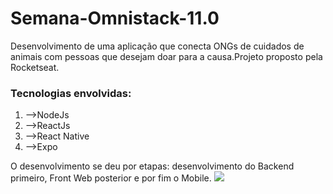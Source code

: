 <h1><b>Semana-Omnistack-11.0</b></h1>

Desenvolvimento de uma aplicação que conecta ONGs de cuidados de animais com pessoas que desejam doar para a causa.Projeto proposto pela Rocketseat.

<h3><b>Tecnologias envolvidas:</b></h3>
<ol>
<li>-->NodeJs</li>
<li>-->ReactJs</li>
<li>-->React Native</li> 
<li>-->Expo</li>
</ol>
O desenvolvimento se deu por etapas: desenvolvimento do Backend primeiro, Front Web posterior e por fim o Mobile.
<img src="http://www.w3.org/2000/">
